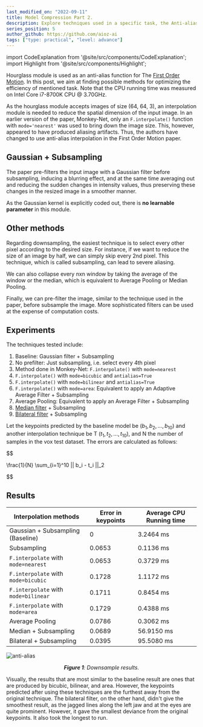 ```yaml
---
last_modified_on: "2022-09-11"
title: Model Compression Part 2.
description: Explore techniques used in a specific task, the Anti-alias
series_position: 5
author_github: https://github.com/aioz-ai
tags: ["type: practical", "level: advance"]
---
```


import CodeExplanation from '@site/src/components/CodeExplanation';  
import Highlight from '@site/src/components/Highlight';

Hourglass module is used as an anti-alias function for The [First Order Motion](https://papers.nips.cc/paper/2019/file/31c0b36aef265d9221af80872ceb62f9-Paper.pdf). In this post, we aim at finding possible methods for optimizing the efficiency of mentioned task. Note that the CPU running time was measured on Intel Core i7-8700K CPU @ 3.70GHz.

As the hourglass module accepts images of size (64, 64, 3), an interpolation module is needed to reduce the spatial dimension of the input image. In an earlier version of the paper, Monkey-Net, only an `F.interpolate()` function with `mode='nearest'` was used to bring down the image size.  This, however, appeared to have produced aliasing artifacts. Thus, the authors have changed to use anti-alias interpolation in the First Order Motion paper. 

## Gaussian + Subsampling

The paper pre-filters the input image with a Gaussian filter before subsampling, inducing a blurring effect, and at the same time averaging out and reducing the sudden changes in intensity values, thus preserving these changes in the resized image in a smoother manner.
  
As the Gaussian kernel is explicitly coded out, there is **no learnable parameter** in this module. 

## Other methods

Regarding downsampling, the easiest technique is to select every other pixel according to the desired size. For instance, if we want to reduce the size of an image by half, we can simply skip every 2nd pixel. This technique, which is called subsampling, can lead to severe aliasing. 

We can also collapse every nxn window by taking the average of the window or the median, which is equivalent to Average Pooling or Median Pooling.

Finally, we can pre-filter the image, similar to the technique used in the paper, before subsample the image. More sophisticated filters can be used at the expense of computation costs.

## Experiments

The techniques tested include:
1. Baseline: Gaussian filter + Subsampling
2. No prefilter: Just subsampling, i.e. select every 4th pixel
3. Method done in Monkey-Net: `F.interpolate()` with `mode=nearest` 
4. `F.interpolate()` with `mode=bicubic` and `antialias=True`
5. `F.interpolate()` with `mode=bilinear` and `antialias=True`
6. `F.interpolate()` with `mode=area`: Equivalent to apply an Adaptive Average Filter + Subsampling
4. Average Pooling: Equivalent to apply an Average Filter + Subsampling
5. [Median filter](https://gist.github.com/rwightman/f2d3849281624be7c0f11c85c87c1598) + Subsampling 
6. [Bilateral filter](https://gist.github.com/etienne87/af4210586a1b5316e287479d512fc5e5) + Subsampling

Let the keypoints predicted by the baseline model be $(b_1, b_2, ..., b_{10})$ and another interpolation technique be T $(t_1, t_2, ..., t_{10})$, and N the number of samples in the vox test dataset. The errors are calculated as follows:  

$$

\frac{1}{N} \sum_{i=1}^10 || b_i - t_i ||_2   

$$


## Results

| Interpolation methods                          | Error in keypoints | Average CPU Running time | 
|------------------------------------------------|--------------------|--------------------------| 
| Gaussian + Subsampling (Baseline)              | 0                  | 3.2464 ms                | 
| Subsampling                                    | 0.0653             | 0.1136 ms                |
| `F.interpolate` with `mode=nearest`            | 0.0653             | 0.3729 ms                | 
| `F.interpolate` with `mode=bicubic`            | 0.1728             | 1.1172 ms                | 
| `F.interpolate` with `mode=bilinear`           | 0.1711             | 0.8454 ms                | 
| `F.interpolate` with `mode=area`               | 0.1729             | 0.4388 ms                | 
| Average Pooling | 0.0786             | 0.3062 ms                |
| Median + Subsampling                           | 0.0689             | 56.9150 ms               | 
| Bilateral + Subsampling                        | 0.0395             | 95.5080 ms               | 

![anti-alias](https://drive.google.com/uc?id=1ZGRxK_CUj-i-QRBEiCvNRlN3LoKXnyBw)
*<center>**Figure 1**: Downsample results.</center>*

Visually, the results that are most similar to the baseline result are ones that are produced by bicubic, bilinear, and area. However, the keypoints predicted after using these techniques are the furthest away from the original technique. The bilateral filter, on the other hand, didn't give the smoothest result, as the jagged lines along the left jaw and at the eyes are quite prominent. However, it gave the smallest deviance from the original keypoints. It also took the longest to run.  
